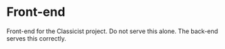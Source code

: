 # Front-end

Front-end for the Classicist project. Do not serve this alone. The back-end serves this correctly.
